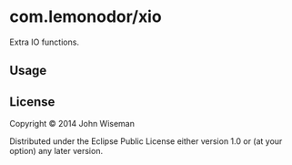 # com.lemonodor/xio

Extra IO functions.

## Usage


## License

Copyright © 2014 John Wiseman

Distributed under the Eclipse Public License either version 1.0 or (at
your option) any later version.
